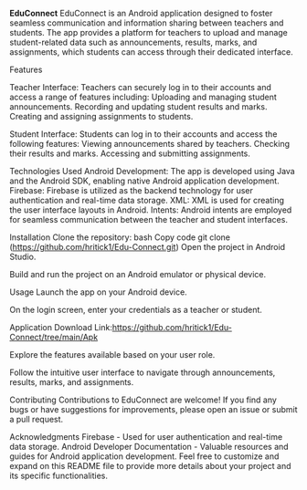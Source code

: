 **EduConnect**
EduConnect is an Android application designed to foster seamless communication and information sharing between teachers and students. The app provides a platform for teachers to upload and manage student-related data such as announcements, results, marks, and assignments, which students can access through their dedicated interface.

Features

Teacher Interface: Teachers can securely log in to their accounts and access a range of features including:
Uploading and managing student announcements.
Recording and updating student results and marks.
Creating and assigning assignments to students.

Student Interface: Students can log in to their accounts and access the following features:
Viewing announcements shared by teachers.
Checking their results and marks.
Accessing and submitting assignments.

Technologies Used
Android Development: The app is developed using Java and the Android SDK, enabling native Android application development.
Firebase: Firebase is utilized as the backend technology for user authentication and real-time data storage.
XML: XML is used for creating the user interface layouts in Android.
Intents: Android intents are employed for seamless communication between the teacher and student interfaces.

Installation
Clone the repository:
bash
Copy code
git clone (https://github.com/hritick1/Edu-Connect.git)
Open the project in Android Studio.

Build and run the project on an Android emulator or physical device.

Usage
Launch the app on your Android device.

On the login screen, enter your credentials as a teacher or student.

Application Download Link:https://github.com/hritick1/Edu-Connect/tree/main/Apk

Explore the features available based on your user role.

Follow the intuitive user interface to navigate through announcements, results, marks, and assignments.

Contributing
Contributions to EduConnect are welcome! If you find any bugs or have suggestions for improvements, please open an issue or submit a pull request.


Acknowledgments
Firebase - Used for user authentication and real-time data storage.
Android Developer Documentation - Valuable resources and guides for Android application development.
Feel free to customize and expand on this README file to provide more details about your project and its specific functionalities.
